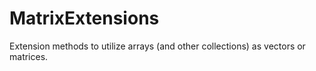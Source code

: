 # MatrixExtensions
 Extension methods to utilize arrays (and other collections) as vectors or matrices.
